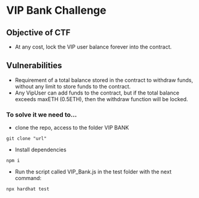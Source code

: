 # VIP Bank Challenge

## Objective of CTF

- At any cost, lock the VIP user balance forever into the contract.

## Vulnerabilities

- Requirement of a total balance stored in the contract to withdraw funds, without any limit to store funds to the contract.
- Any VipUser can add funds to the contract, but if the total balance exceeds maxETH (0.5ETH), then the withdraw function will be locked.

### To solve it we need to...

- clone the repo, access to the folder VIP BANK

```
git clone "url"
```

- Install dependencies

```
npm i
```

- Run the script called VIP_Bank.js in the test folder with the next command:

```
npx hardhat test
```

